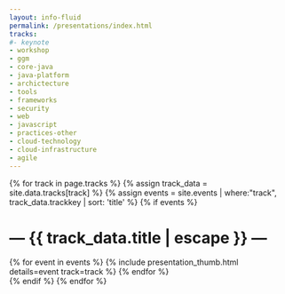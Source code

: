 ```yaml
---
layout: info-fluid
permalink: /presentations/index.html
tracks:
#- keynote
- workshop
- ggm
- core-java
- java-platform
- archictecture
- tools
- frameworks
- security
- web
- javascript
- practices-other
- cloud-technology
- cloud-infrastructure
- agile
---
```

{% for track in page.tracks %}
{% assign track_data = site.data.tracks[track] %}
{% assign events = site.events | where:"track", track_data.trackkey | sort: 'title' %}
{% if events %}
<h1 class="featured-header"><span>— {{ track_data.title | escape }} —</span></h1>
<div class="row">
{% for event in events %}
 {% include presentation_thumb.html details=event track=track %}
{% endfor %}
</div>
{% endif %}
{% endfor %}
